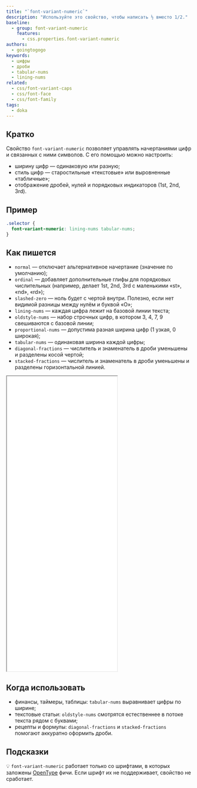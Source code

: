 ```yaml
---
title: "`font-variant-numeric`"
description: "Используйте это свойство, чтобы написать ½ вместо 1/2."
baseline:
  - group: font-variant-numeric
    features:
      - css.properties.font-variant-numeric
authors:
  - goingtogogo
keywords:
  - цифры
  - дроби
  - tabular-nums
  - lining-nums
related:
  - css/font-variant-caps
  - css/font-face
  - css/font-family
tags:
  - doka
---
```


## Кратко

Свойство `font-variant-numeric` позволяет управлять начертаниями цифр и связанных с ними символов. С его помощью можно настроить:
- ширину цифр — одинаковую или разную;
- стиль цифр — старостильные «текстовые» или выровненные «табличные»;
- отображение дробей, нулей и порядковых индикаторов (1st, 2nd, 3rd).

## Пример

```css
.selector {
  font-variant-numeric: lining-nums tabular-nums;
}
```

## Как пишется

- `normal` — отключает альтернативное начертание (значение по умолчанию);
- `ordinal` — добавляет дополнительные глифы для порядковых числительных (например, делает 1st, 2nd, 3rd с маленькими «st», «nd», «rd»);
- `slashed-zero` — ноль будет с чертой внутри. Полезно, если нет видимой разницы между нулём и буквой «О»;
- `lining-nums` — каждая цифра лежит на базовой линии текста;
- `oldstyle-nums` — набор строчных цифр, в котором 3, 4, 7, 9 свешиваются с базовой линии;
- `proportional-nums` — допустима разная ширина цифр (1 узкая, 0 широкая);
- `tabular-nums` — одинаковая ширина каждой цифры;
- `diagonal-fractions` — числитель и знаменатель в дроби уменьшены и разделены косой чертой;
- `stacked-fractions` — числитель и знаменатель в дроби уменьшены и разделены горизонтальной линией.

<iframe title="Песочница" src="demos/playground/" height="800"></iframe>

## Когда использовать

- финансы, таймеры, таблицы: `tabular-nums` выравнивает цифры по ширине;
- текстовые статьи: `oldstyle-nums` смотрятся естественнее в потоке текста рядом с буквами;
- рецепты и формулы: `diagonal-fractions` и `stacked-fractions` помогают аккуратно оформить дроби.

## Подсказки

💡 `font-variant-numeric` работает только со шрифтами, в которых заложены [OpenType](https://developer.mozilla.org/en-US/docs/Web/CSS/CSS_fonts/OpenType_fonts_guide) фичи. Если шрифт их не поддерживает, свойство не сработает.
